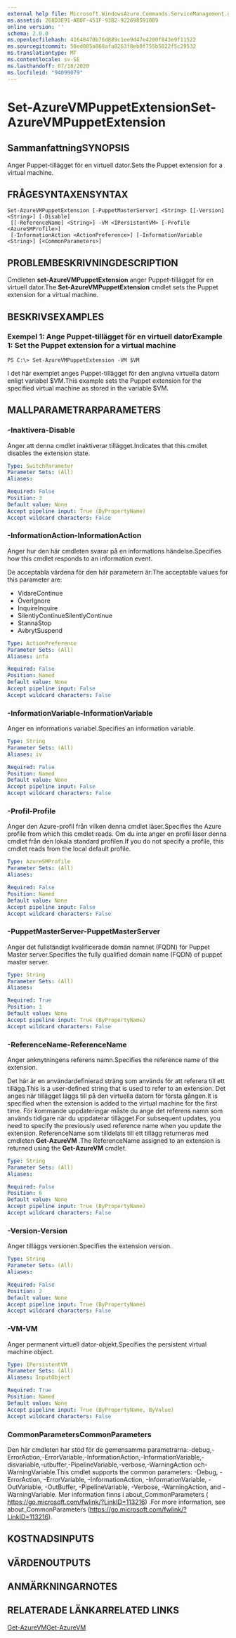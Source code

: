 ```yaml
---
external help file: Microsoft.WindowsAzure.Commands.ServiceManagement.dll-Help.xml
ms.assetid: 268D3E91-AB0F-451F-93B2-9226985910B9
online version: ''
schema: 2.0.0
ms.openlocfilehash: 41648470b76d889c1ee9d47e4200f843e9f11522
ms.sourcegitcommit: 56ed085a868afa8263f8eb0f755b5822f5c29532
ms.translationtype: MT
ms.contentlocale: sv-SE
ms.lasthandoff: 07/18/2020
ms.locfileid: "94099079"
---
```

# <span data-ttu-id="aaa38-101">Set-AzureVMPuppetExtension</span><span class="sxs-lookup"><span data-stu-id="aaa38-101">Set-AzureVMPuppetExtension</span></span>

## <span data-ttu-id="aaa38-102">Sammanfattning</span><span class="sxs-lookup"><span data-stu-id="aaa38-102">SYNOPSIS</span></span>
<span data-ttu-id="aaa38-103">Anger Puppet-tillägget för en virtuell dator.</span><span class="sxs-lookup"><span data-stu-id="aaa38-103">Sets the Puppet extension for a virtual machine.</span></span>

## <span data-ttu-id="aaa38-104">FRÅGESYNTAXEN</span><span class="sxs-lookup"><span data-stu-id="aaa38-104">SYNTAX</span></span>

```
Set-AzureVMPuppetExtension [-PuppetMasterServer] <String> [[-Version] <String>] [-Disable]
 [[-ReferenceName] <String>] -VM <IPersistentVM> [-Profile <AzureSMProfile>]
 [-InformationAction <ActionPreference>] [-InformationVariable <String>] [<CommonParameters>]
```

## <span data-ttu-id="aaa38-105">PROBLEMBESKRIVNING</span><span class="sxs-lookup"><span data-stu-id="aaa38-105">DESCRIPTION</span></span>
<span data-ttu-id="aaa38-106">Cmdleten **set-AzureVMPuppetExtension** anger Puppet-tillägget för en virtuell dator.</span><span class="sxs-lookup"><span data-stu-id="aaa38-106">The **Set-AzureVMPuppetExtension** cmdlet sets the Puppet extension for a virtual machine.</span></span>

## <span data-ttu-id="aaa38-107">BESKRIVS</span><span class="sxs-lookup"><span data-stu-id="aaa38-107">EXAMPLES</span></span>

### <span data-ttu-id="aaa38-108">Exempel 1: Ange Puppet-tillägget för en virtuell dator</span><span class="sxs-lookup"><span data-stu-id="aaa38-108">Example 1: Set the Puppet extension for a virtual machine</span></span>
```
PS C:\> Set-AzureVMPuppetExtension -VM $VM
```

<span data-ttu-id="aaa38-109">I det här exemplet anges Puppet-tillägget för den angivna virtuella datorn enligt variabel $VM.</span><span class="sxs-lookup"><span data-stu-id="aaa38-109">This example sets the Puppet extension for the specified virtual machine as stored in the variable $VM.</span></span>

## <span data-ttu-id="aaa38-110">MALLPARAMETRAR</span><span class="sxs-lookup"><span data-stu-id="aaa38-110">PARAMETERS</span></span>

### <span data-ttu-id="aaa38-111">-Inaktivera</span><span class="sxs-lookup"><span data-stu-id="aaa38-111">-Disable</span></span>
<span data-ttu-id="aaa38-112">Anger att denna cmdlet inaktiverar tillägget.</span><span class="sxs-lookup"><span data-stu-id="aaa38-112">Indicates that this cmdlet disables the extension state.</span></span>

```yaml
Type: SwitchParameter
Parameter Sets: (All)
Aliases: 

Required: False
Position: 3
Default value: None
Accept pipeline input: True (ByPropertyName)
Accept wildcard characters: False
```

### <span data-ttu-id="aaa38-113">-InformationAction</span><span class="sxs-lookup"><span data-stu-id="aaa38-113">-InformationAction</span></span>
<span data-ttu-id="aaa38-114">Anger hur den här cmdleten svarar på en informations händelse.</span><span class="sxs-lookup"><span data-stu-id="aaa38-114">Specifies how this cmdlet responds to an information event.</span></span>

<span data-ttu-id="aaa38-115">De acceptabla värdena för den här parametern är:</span><span class="sxs-lookup"><span data-stu-id="aaa38-115">The acceptable values for this parameter are:</span></span>

- <span data-ttu-id="aaa38-116">Vidare</span><span class="sxs-lookup"><span data-stu-id="aaa38-116">Continue</span></span>
- <span data-ttu-id="aaa38-117">Över</span><span class="sxs-lookup"><span data-stu-id="aaa38-117">Ignore</span></span>
- <span data-ttu-id="aaa38-118">Inquire</span><span class="sxs-lookup"><span data-stu-id="aaa38-118">Inquire</span></span>
- <span data-ttu-id="aaa38-119">SilentlyContinue</span><span class="sxs-lookup"><span data-stu-id="aaa38-119">SilentlyContinue</span></span>
- <span data-ttu-id="aaa38-120">Stanna</span><span class="sxs-lookup"><span data-stu-id="aaa38-120">Stop</span></span>
- <span data-ttu-id="aaa38-121">Avbryt</span><span class="sxs-lookup"><span data-stu-id="aaa38-121">Suspend</span></span>

```yaml
Type: ActionPreference
Parameter Sets: (All)
Aliases: infa

Required: False
Position: Named
Default value: None
Accept pipeline input: False
Accept wildcard characters: False
```

### <span data-ttu-id="aaa38-122">-InformationVariable</span><span class="sxs-lookup"><span data-stu-id="aaa38-122">-InformationVariable</span></span>
<span data-ttu-id="aaa38-123">Anger en informations variabel.</span><span class="sxs-lookup"><span data-stu-id="aaa38-123">Specifies an information variable.</span></span>

```yaml
Type: String
Parameter Sets: (All)
Aliases: iv

Required: False
Position: Named
Default value: None
Accept pipeline input: False
Accept wildcard characters: False
```

### <span data-ttu-id="aaa38-124">-Profil</span><span class="sxs-lookup"><span data-stu-id="aaa38-124">-Profile</span></span>
<span data-ttu-id="aaa38-125">Anger den Azure-profil från vilken denna cmdlet läser.</span><span class="sxs-lookup"><span data-stu-id="aaa38-125">Specifies the Azure profile from which this cmdlet reads.</span></span>
<span data-ttu-id="aaa38-126">Om du inte anger en profil läser denna cmdlet från den lokala standard profilen.</span><span class="sxs-lookup"><span data-stu-id="aaa38-126">If you do not specify a profile, this cmdlet reads from the local default profile.</span></span>

```yaml
Type: AzureSMProfile
Parameter Sets: (All)
Aliases: 

Required: False
Position: Named
Default value: None
Accept pipeline input: False
Accept wildcard characters: False
```

### <span data-ttu-id="aaa38-127">-PuppetMasterServer</span><span class="sxs-lookup"><span data-stu-id="aaa38-127">-PuppetMasterServer</span></span>
<span data-ttu-id="aaa38-128">Anger det fullständigt kvalificerade domän namnet (FQDN) för Puppet Master server.</span><span class="sxs-lookup"><span data-stu-id="aaa38-128">Specifies the fully qualified domain name (FQDN) of puppet master server.</span></span>

```yaml
Type: String
Parameter Sets: (All)
Aliases: 

Required: True
Position: 1
Default value: None
Accept pipeline input: True (ByPropertyName)
Accept wildcard characters: False
```

### <span data-ttu-id="aaa38-129">-ReferenceName</span><span class="sxs-lookup"><span data-stu-id="aaa38-129">-ReferenceName</span></span>
<span data-ttu-id="aaa38-130">Anger anknytningens referens namn.</span><span class="sxs-lookup"><span data-stu-id="aaa38-130">Specifies the reference name of the extension.</span></span>

<span data-ttu-id="aaa38-131">Det här är en användardefinierad sträng som används för att referera till ett tillägg.</span><span class="sxs-lookup"><span data-stu-id="aaa38-131">This is a user-defined string that is used to refer to an extension.</span></span>
<span data-ttu-id="aaa38-132">Det anges när tillägget läggs till på den virtuella datorn för första gången.</span><span class="sxs-lookup"><span data-stu-id="aaa38-132">It is specified when the extension is added to the virtual machine for the first time.</span></span>
<span data-ttu-id="aaa38-133">För kommande uppdateringar måste du ange det referens namn som används tidigare när du uppdaterar tillägget.</span><span class="sxs-lookup"><span data-stu-id="aaa38-133">For subsequent updates, you need to specify the previously used reference name when you update the extension.</span></span>
<span data-ttu-id="aaa38-134">ReferenceName som tilldelats till ett tillägg returneras med cmdleten **Get-AzureVM** .</span><span class="sxs-lookup"><span data-stu-id="aaa38-134">The ReferenceName assigned to an extension is returned using the **Get-AzureVM** cmdlet.</span></span>

```yaml
Type: String
Parameter Sets: (All)
Aliases: 

Required: False
Position: 6
Default value: None
Accept pipeline input: True (ByPropertyName)
Accept wildcard characters: False
```

### <span data-ttu-id="aaa38-135">-Version</span><span class="sxs-lookup"><span data-stu-id="aaa38-135">-Version</span></span>
<span data-ttu-id="aaa38-136">Anger tilläggs versionen.</span><span class="sxs-lookup"><span data-stu-id="aaa38-136">Specifies the extension version.</span></span>

```yaml
Type: String
Parameter Sets: (All)
Aliases: 

Required: False
Position: 2
Default value: None
Accept pipeline input: True (ByPropertyName)
Accept wildcard characters: False
```

### <span data-ttu-id="aaa38-137">-VM</span><span class="sxs-lookup"><span data-stu-id="aaa38-137">-VM</span></span>
<span data-ttu-id="aaa38-138">Anger permanent virtuell dator-objekt.</span><span class="sxs-lookup"><span data-stu-id="aaa38-138">Specifies the persistent virtual machine object.</span></span>

```yaml
Type: IPersistentVM
Parameter Sets: (All)
Aliases: InputObject

Required: True
Position: Named
Default value: None
Accept pipeline input: True (ByPropertyName, ByValue)
Accept wildcard characters: False
```

### <span data-ttu-id="aaa38-139">CommonParameters</span><span class="sxs-lookup"><span data-stu-id="aaa38-139">CommonParameters</span></span>
<span data-ttu-id="aaa38-140">Den här cmdleten har stöd för de gemensamma parametrarna:-debug,-ErrorAction,-ErrorVariable,-InformationAction,-InformationVariable,-disvariable,-utbuffer,-PipelineVariable,-verbose,-WarningAction och-WarningVariable.</span><span class="sxs-lookup"><span data-stu-id="aaa38-140">This cmdlet supports the common parameters: -Debug, -ErrorAction, -ErrorVariable, -InformationAction, -InformationVariable, -OutVariable, -OutBuffer, -PipelineVariable, -Verbose, -WarningAction, and -WarningVariable.</span></span> <span data-ttu-id="aaa38-141">Mer information finns i about_CommonParameters ( https://go.microsoft.com/fwlink/?LinkID=113216) .</span><span class="sxs-lookup"><span data-stu-id="aaa38-141">For more information, see about_CommonParameters (https://go.microsoft.com/fwlink/?LinkID=113216).</span></span>

## <span data-ttu-id="aaa38-142">KOSTNADS</span><span class="sxs-lookup"><span data-stu-id="aaa38-142">INPUTS</span></span>

## <span data-ttu-id="aaa38-143">VÄRDEN</span><span class="sxs-lookup"><span data-stu-id="aaa38-143">OUTPUTS</span></span>

## <span data-ttu-id="aaa38-144">ANMÄRKNINGAR</span><span class="sxs-lookup"><span data-stu-id="aaa38-144">NOTES</span></span>

## <span data-ttu-id="aaa38-145">RELATERADE LÄNKAR</span><span class="sxs-lookup"><span data-stu-id="aaa38-145">RELATED LINKS</span></span>

[<span data-ttu-id="aaa38-146">Get-AzureVM</span><span class="sxs-lookup"><span data-stu-id="aaa38-146">Get-AzureVM</span></span>](./Get-AzureVM.md)


